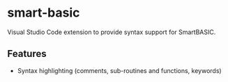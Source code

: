# smart-basic

Visual Studio Code extension to provide syntax support for SmartBASIC.

## Features

* Syntax highlighting (comments, sub-routines and functions, keywords)

